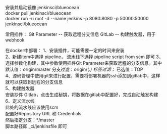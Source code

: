 安装并启动镜像 jenkinsci/blueocean  
docker pull jenkinsci/blueocean    
docker run -u root -d --name jenkins -p 8080:8080 -p 50000:50000 jenkinsci/blueocean  

常用插件：
Git Parameter -- 获取远程分支信息
GitLab -- 构建触发器，用于webhook


在docker中部署：
1、安装插件，可能需要一定的时间来安装  
2、新建item中选择 pipeline， 流水线下选择 pipeline script from scm 即可 
3、选择参数化构建，其中参数使用插件Git Parameter来获取远程的分支信息。其中
默认值：origin/master
分支过滤：origin/(.*)
标签过滤：*
已选值：TOP  
4、源码管理中使用git来进行配置，需要将部署机器的ssh添加到gitlab中，这样就可以获取到远程的分支信息  
5、构建触发器  
安装抄件 Gitlab，点击生成秘钥，将数据在gitlab中配置好，完成自动触发构建  
6、定义流水线  
此处的流水线应该使用scm  
配置好Repository URL	和 	Credentials  
然后指定分支：*/master  
脚本路径即 _ci/jenkinsfile 即可
  


